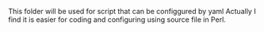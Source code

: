 This folder will be used for script that can be configgured by yaml
Actually I find it is easier for coding and configuring using source file in Perl.
